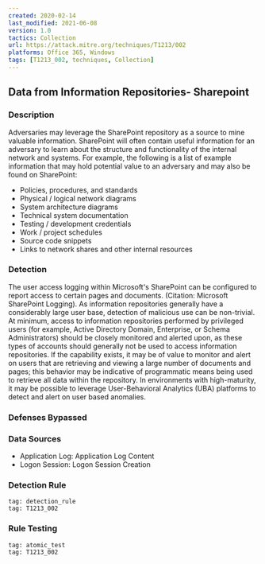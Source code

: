 ```yaml
---
created: 2020-02-14
last_modified: 2021-06-08
version: 1.0
tactics: Collection
url: https://attack.mitre.org/techniques/T1213/002
platforms: Office 365, Windows
tags: [T1213_002, techniques, Collection]
---
```


## Data from Information Repositories- Sharepoint

### Description

Adversaries may leverage the SharePoint repository as a source to mine valuable information. SharePoint will often contain useful information for an adversary to learn about the structure and functionality of the internal network and systems. For example, the following is a list of example information that may hold potential value to an adversary and may also be found on SharePoint:

* Policies, procedures, and standards
* Physical / logical network diagrams
* System architecture diagrams
* Technical system documentation
* Testing / development credentials
* Work / project schedules
* Source code snippets
* Links to network shares and other internal resources


### Detection

The user access logging within Microsoft's SharePoint can be configured to report access to certain pages and documents. (Citation: Microsoft SharePoint Logging). As information repositories generally have a considerably large user base, detection of malicious use can be non-trivial. At minimum, access to information repositories performed by privileged users (for example, Active Directory Domain, Enterprise, or Schema Administrators) should be closely monitored and alerted upon, as these types of accounts should generally not be used to access information repositories. If the capability exists, it may be of value to monitor and alert on users that are retrieving and viewing a large number of documents and pages; this behavior may be indicative of programmatic means being used to retrieve all data within the repository. In environments with high-maturity, it may be possible to leverage User-Behavioral Analytics (UBA) platforms to detect and alert on user based anomalies. 



### Defenses Bypassed



### Data Sources

  - Application Log: Application Log Content
  -  Logon Session: Logon Session Creation
### Detection Rule

```query
tag: detection_rule
tag: T1213_002
```

### Rule Testing

```query
tag: atomic_test
tag: T1213_002
```
